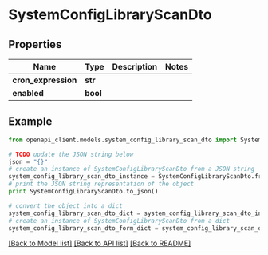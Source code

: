 # SystemConfigLibraryScanDto


## Properties

Name | Type | Description | Notes
------------ | ------------- | ------------- | -------------
**cron_expression** | **str** |  | 
**enabled** | **bool** |  | 

## Example

```python
from openapi_client.models.system_config_library_scan_dto import SystemConfigLibraryScanDto

# TODO update the JSON string below
json = "{}"
# create an instance of SystemConfigLibraryScanDto from a JSON string
system_config_library_scan_dto_instance = SystemConfigLibraryScanDto.from_json(json)
# print the JSON string representation of the object
print SystemConfigLibraryScanDto.to_json()

# convert the object into a dict
system_config_library_scan_dto_dict = system_config_library_scan_dto_instance.to_dict()
# create an instance of SystemConfigLibraryScanDto from a dict
system_config_library_scan_dto_form_dict = system_config_library_scan_dto.from_dict(system_config_library_scan_dto_dict)
```
[[Back to Model list]](../README.md#documentation-for-models) [[Back to API list]](../README.md#documentation-for-api-endpoints) [[Back to README]](../README.md)


